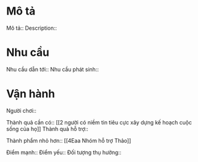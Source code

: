 # Mô tả
Mô tả::
Description::

# Nhu cầu
Nhu cầu dẫn tới::
Nhu cầu phát sinh::

# Vận hành
Người chơi:: 

Thành quả cần có:: [[2 người có niềm tin tiêu cực xây dựng kế hoạch cuộc sống của họ]]
Thành quả hỗ trợ::

Thành phẩm nhỏ hơn:: [[4Eaa Nhóm hỗ trợ Thảo]]

Điểm mạnh::
Điểm yếu::
Đối tượng thụ hưởng::
